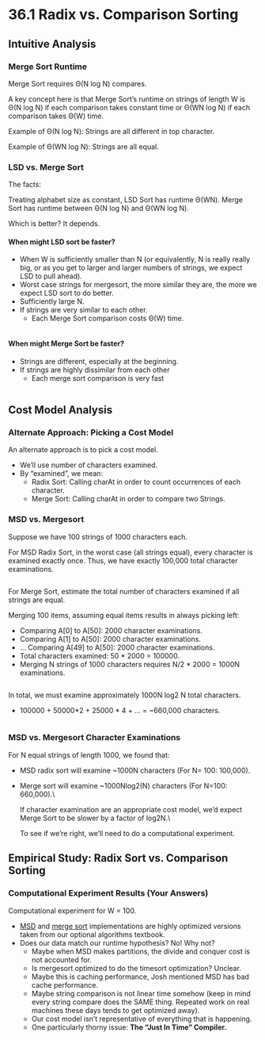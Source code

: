 # 36.1 Radix vs. Comparison Sorting

## Intuitive Analysis

### Merge Sort Runtime

Merge Sort requires Θ(N log N) compares.



A key concept here is that Merge Sort’s runtime on strings of length W is Θ(N log N) if each comparison takes constant time or Θ(WN log N) if each comparison takes Θ(W) time.&#x20;

Example of Θ(N log N): Strings are all different in top character.&#x20;

Example of Θ(WN log N): Strings are all equal.

### LSD vs. Merge Sort

The facts:

Treating alphabet size as constant, LSD Sort has runtime Θ(WN). Merge Sort has runtime between Θ(N log N) and Θ(WN log N).

Which is better? It depends.

#### When might LSD sort be faster?

* When W is sufficiently smaller than N (or equivalently, N is really really big, or as you get to larger and larger numbers of strings, we expect LSD to pull ahead).
* Worst case strings for mergesort, the more similar they are, the more we expect LSD sort to do better.&#x20;
* Sufficiently large N.
* If strings are very similar to each other.
  * &#x20;Each Merge Sort comparison costs Θ(W) time.

<figure><img src="../.gitbook/assets/image (74).png" alt=""><figcaption></figcaption></figure>

#### When might Merge Sort be faster?

* Strings are different, especially at the beginning.
* If strings are highly dissimilar from each other
  * Each merge sort comparison is very fast

<figure><img src="../.gitbook/assets/image (137).png" alt=""><figcaption></figcaption></figure>

## Cost Model Analysis

### Alternate Approach: Picking a Cost Model

An alternate approach is to pick a cost model.

* We’ll use number of characters examined.
* By “examined”, we mean:
  * Radix Sort: Calling charAt in order to count occurrences of each character.
  * Merge Sort: Calling charAt in order to compare two Strings.

### MSD vs. Mergesort

Suppose we have 100 strings of 1000 characters each.

For MSD Radix Sort, in the worst case (all strings equal), every character is examined exactly once. Thus, we have exactly 100,000 total character examinations.

<figure><img src="../.gitbook/assets/image (144).png" alt=""><figcaption></figcaption></figure>

For Merge Sort, estimate the total number of characters examined if all strings are equal.

Merging 100 items, assuming equal items results in always picking left:

* Comparing A\[0] to A\[50]: 2000 character examinations.
* Comparing A\[1] to A\[50]: 2000 character examinations.
* … Comparing A\[49] to A\[50]: 2000 character examinations.
* Total characters examined: 50 \* 2000 = 100000.
* Merging N strings of 1000 characters requires N/2 \* 2000 = 1000N examinations.

<figure><img src="../.gitbook/assets/screenshot 2023-04-19 at 12.46.58 AM.png" alt=""><figcaption></figcaption></figure>

In total, we must examine approximately 1000N log2 N total characters.

* 100000 + 50000\*2 + 25000 \* 4 + … = \~660,000 characters.

<figure><img src="../.gitbook/assets/image (156).png" alt=""><figcaption></figcaption></figure>

### MSD vs. Mergesort Character Examinations

For N equal strings of length 1000, we found that:

* MSD radix sort will examine \~1000N characters (For N= 100: 100,000).
*   Merge sort will examine \~1000Nlog2(N) characters (For N=100: 660,000).\


    If character examination are an appropriate cost model, we’d expect Merge Sort to be slower by a factor of log2N.\


    To see if we’re right, we’ll need to do a computational experiment.

## Empirical Study: Radix Sort vs. Comparison Sorting

### Computational Experiment Results (Your Answers)

Computational experiment for W = 100.

* [MSD](https://algs4.cs.princeton.edu/51radix/MSD.java.html) and [merge sort](https://algs4.cs.princeton.edu/22mergesort/MergeX.java.html) implementations are highly optimized versions taken from our optional algorithms textbook.
* Does our data match our runtime hypothesis? No! Why not?
  * Maybe when MSD makes partitions, the divide and conquer cost is not accounted for.
  * Is mergesort optimized to do the timesort optimization? Unclear.
  * Maybe this is caching performance, Josh mentioned MSD has bad cache performance.
  * Maybe string comparison is not linear time somehow (keep in mind every string compare does the SAME thing. Repeated work on real machines these days tends to get optimized away).
  * Our cost model isn’t representative of everything that is happening.
  * One particularly thorny issue: **The “Just In Time” Compiler.**

<figure><img src="../.gitbook/assets/image (77).png" alt=""><figcaption></figcaption></figure>

<figure><img src="../.gitbook/assets/screenshot 2023-04-19 at 1.01.54 AM.png" alt=""><figcaption></figcaption></figure>

